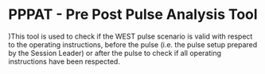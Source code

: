 # PPPAT - Pre Post Pulse Analysis Tool
)This tool is used to check if the WEST pulse scenario is valid with respect to the operating instructions, before the pulse (i.e. the pulse setup prepared by the Session Leader) or after the pulse to check if all operating instructions have been respected. 
